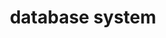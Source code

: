 ---
layout: page
title: database system
description: A graphical client-server database system
img: assets/img/client-server.jpg
redirect: https://github.com/zk2487/ClientServer_Database
importance: 2
category: software design
---